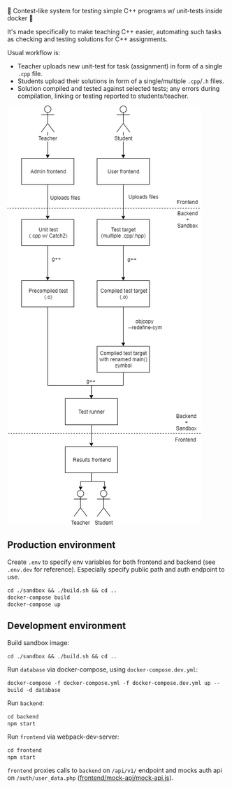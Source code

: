 🔑 Contest-like system for testing simple C++ programs w/ unit-tests inside docker 🐳

It's made specifically to make teaching C++ easier,
automating such tasks as checking and testing solutions for C++ assignments.

Usual workflow is:

* Teacher uploads new unit-test for task (assignment) in form of a single `.cpp` file.
* Students upload their solutions in form of a single/multiple `.cpp`/`.h` files.
* Solution compiled and tested against selected tests; any errors during compilation, linking or testing reported to students/teacher.

![Workflow](./docs/workflow.png)

## Production environment

Create `.env` to specify env variables for both frontend and backend (see `.env.dev` for reference).
Especially specify public path and auth endpoint to use.

```shell script
cd ./sandbox && ./build.sh && cd ..
docker-compose build
docker-compose up
```

## Development environment

Build sandbox image:
```shell script
cd ./sandbox && ./build.sh && cd ..
```

Run `database` via docker-compose, using `docker-compose.dev.yml`:

```shell script
docker-compose -f docker-compose.yml -f docker-compose.dev.yml up --build -d database
```

Run `backend`:
```shell script
cd backend
npm start
```

Run `frontend` via webpack-dev-server:
```shell script
cd frontend
npm start
```

`frontend` proxies calls to `backend` on `/api/v1/` endpoint and mocks auth api on `/auth/user_data.php` ([frontend/mock-api/mock-api.js](frontend/mock-api/mock-api.js)).

